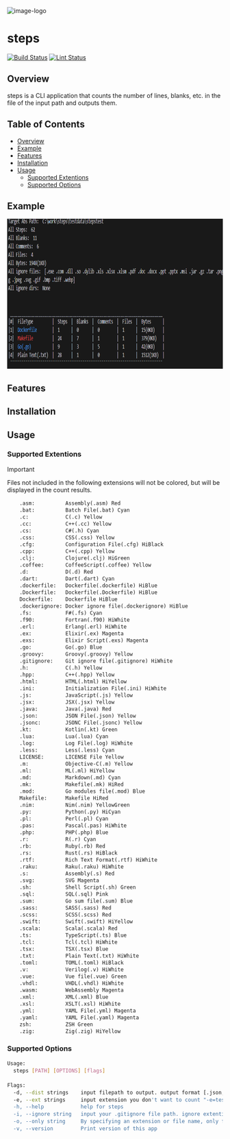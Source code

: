 <img src="./view/img-logo.png" alt="image-logo" width="700px" height="400px">

# steps

[![Build Status](https://github.com/suwakei/steps/actions/workflows/ci.yml/badge.svg)](https://github.com/suwakei/steps/actions/workflows/ci.yml)
[![Lint Status](https://github.com/suwakei/steps/actions/workflows/lint.yml/badge.svg)](https://github.com/suwakei/steps/actions/workflows/lint.yml)

## Overview
steps is a CLI application that counts the number of lines, blanks, etc. in the file of the input path and outputs them.

## Table of Contents
- [Overview](#overview)
- [Example](#example)
- [Features](#features)
- [Installation](#installation)
- [Usage](#usage)
    - [Supported Extentions](#supported-extentions)
    - [Supported Options](#supported-options)

## Example
<img src="./view/example.png" alt="image-logo" width="800px" height="350px">

## Features

## Installation

## Usage

### Supported Extentions
> [!IMPORTANT]
> Files not included in the following extensions will not be colored,
> but will be displayed in the count results.
```console
	.asm:          Assembly(.asm) Red
	.bat:          Batch File(.bat) Cyan
	.c:            C(.c) Yellow
	.cc:           C++(.cc) Yellow
	.cs:           C#(.h) Cyan
	.css:          CSS(.css) Yellow
	.cfg:          Configuration File(.cfg) HiBlack
	.cpp:          C++(.cpp) Yellow
	.clj:          Clojure(.clj) HiGreen
	.coffee:       CoffeeScript(.coffee) Yellow
	.d:            D(.d) Red
	.dart:         Dart(.dart) Cyan
	.dockerfile:   Dockerfile(.dockerfile) HiBlue
	.Dockerfile:   Dockerfile(.Dockerfile) HiBlue
	Dockerfile:    Dockerfile HiBlue
	.dockerignore: Docker ignore file(.dockerignore) HiBlue
	.fs:           F#(.fs) Cyan
	.f90:          Fortran(.f90) HiWhite
	.erl:          Erlang(.erl) HiWhite
	.ex:           Elixir(.ex) Magenta
	.exs:          Elixir Script(.exs) Magenta
	.go:           Go(.go) Blue
	.groovy:       Groovy(.groovy) Yellow
	.gitignore:    Git ignore file(.gitignore) HiWhite
	.h:            C(.h) Yellow
	.hpp:          C++(.hpp) Yellow
	.html:         HTML(.html) HiYellow
	.ini:          Initialization File(.ini) HiWhite
	.js:           JavaScript(.js) Yellow
	.jsx:          JSX(.jsx) Yellow
	.java:         Java(.java) Red
	.json:         JSON File(.json) Yellow
	.jsonc:        JSONC File(.jsonc) Yellow
	.kt:           Kotlin(.kt) Green
	.lua:          Lua(.lua) Cyan
	.log:          Log File(.log) HiWhite
	.less:         Less(.less) Cyan
	LICENSE:       LICENSE File Yellow
	.m:            Objective-C(.m) Yellow
	.ml:           ML(.ml) HiYellow
	.md:           Markdown(.md) Cyan
	.mk:           Makefile(.mk) HiRed
	.mod:          Go modules file(.mod) Blue
	Makefile:      Makefile HiRed
	.nim:          Nim(.nim) YellowGreen
	.py:           Python(.py) HiCyan
	.pl:           Perl(.pl) Cyan
	.pas:          Pascal(.pas) HiWhite
	.php:          PHP(.php) Blue
	.r:            R(.r) Cyan
	.rb:           Ruby(.rb) Red
	.rs:           Rust(.rs) HiBlack
	.rtf:          Rich Text Format(.rtf) HiWhite
	.raku:         Raku(.raku) HiWhite
	.s:            Assembly(.s) Red
	.svg:          SVG Magenta
	.sh:           Shell Script(.sh) Green
	.sql:          SQL(.sql) Pink
	.sum:          Go sum file(.sum) Blue
	.sass:         SASS(.sass) Red
	.scss:         SCSS(.scss) Red
	.swift:        Swift(.swift) HiYellow
	.scala:        Scala(.scala) Red
	.ts:           TypeScript(.ts) Blue
	.tcl:          Tcl(.tcl) HiWhite
	.tsx:          TSX(.tsx) Blue
	.txt:          Plain Text(.txt) HiWhite
	.toml:         TOML(.toml) HiBlack
	.v:            Verilog(.v) HiWhite
	.vue:          Vue file(.vue) Green
	.vhdl:         VHDL(.vhdl) HiWhite
	.wasm:         WebAssembly Magenta
	.xml:          XML(.xml) Blue
	.xsl:          XSLT(.xsl) HiWhite
	.yml:          YAML File(.yml) Magenta
	.yaml:         YAML File(.yaml) Magenta
	zsh:           ZSH Green
	.zig:          Zig(.zig) HiYellow
```

### Supported Options
```bash
Usage:
  steps [PATH] [OPTIONS] [flags]

Flags:
  -d, --dist strings    input filepath to output. output format [.json, .jsonc, .yml, .yaml, .toml, .txt]
  -e, --ext strings     input extension you don't want to count "-e=test.json, .js, .go" or "-e=test.json -e=.js -e=.go". (default: .exe, .com, .dll, .so, .dylib, .xls, .xlsx, .pdf, .doc, .docx, .ppt, .pptx)
  -h, --help            help for steps
  -i, --ignore string   input your .gitignore file path. ignore extentions in .gitignore file. (default: .gitignore)
  -o, --only string     By specifying an extension or file name, only files with that extension or name are targeted. "-o=.go" or "-o .go" or "-o=test.txt"
  -v, --version         Print version of this app
```